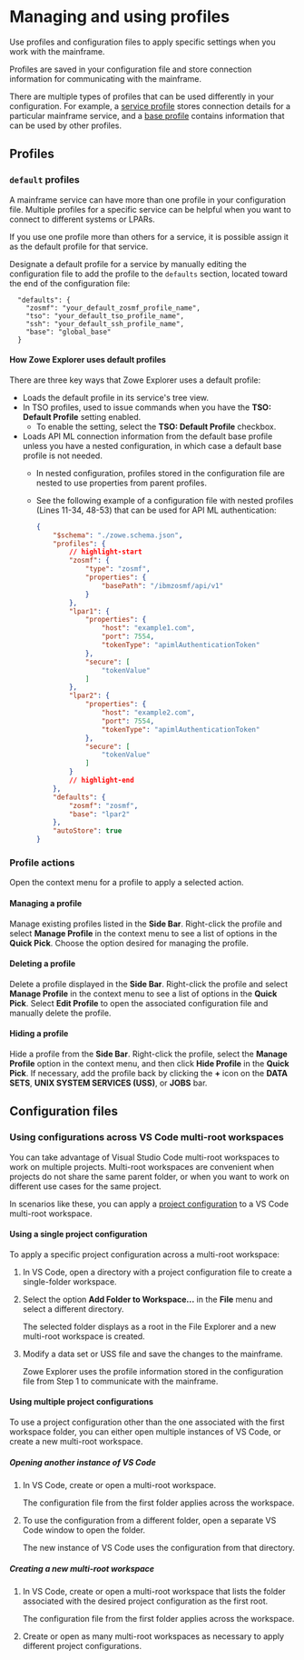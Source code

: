 # Managing and using profiles

Use profiles and configuration files to apply specific settings when you work with the mainframe.

Profiles are saved in your configuration file and store connection information for communicating with the mainframe.

There are multiple types of profiles that can be used differently in your configuration. For example, a [service profile](../appendix/zowe-glossary#service-profile) stores connection details for a particular mainframe service, and a [base profile](../appendix/zowe-glossary#base-profile) contains information that can be used by other profiles.

## Profiles

### `default` profiles

A mainframe service can have more than one profile in your configuration file. Multiple profiles for a specific service can be helpful when you want to connect to different systems or LPARs.

If you use one profile more than others for a service, it is possible assign it as the default profile for that service.

Designate a default profile for a service by manually editing the configuration file to add the profile to the `defaults` section, located toward the end of the configuration file:

```
  "defaults": {
    "zosmf": "your_default_zosmf_profile_name",
    "tso": "your_default_tso_profile_name",
    "ssh": "your_default_ssh_profile_name",
    "base": "global_base"
  }
```

#### How Zowe Explorer uses default profiles

There are three key ways that Zowe Explorer uses a default profile:
- Loads the default profile in its service's tree view.
- In TSO profiles, used to issue commands when you have the **TSO: Default Profile** setting enabled.
    - To enable the setting, select the **TSO: Default Profile** checkbox.
- Loads API ML connection information from the default base profile unless you have a nested configuration, in which case a default base profile is not needed.
    - In nested configuration, profiles stored in the configuration file are nested to use properties from parent profiles.
    - See the following example of a configuration file with nested profiles (Lines 11-34, 48-53) that can be used for API ML authentication:

        ```json showLineNumbers
        {
            "$schema": "./zowe.schema.json",
            "profiles": {
                // highlight-start
                "zosmf": {
                    "type": "zosmf",
                    "properties": {
                        "basePath": "/ibmzosmf/api/v1"
                    }
                },
                "lpar1": {
                    "properties": {
                        "host": "example1.com",
                        "port": 7554,
                        "tokenType": "apimlAuthenticationToken"
                    },
                    "secure": [
                        "tokenValue"
                    ]
                },
                "lpar2": {
                    "properties": {
                        "host": "example2.com",
                        "port": 7554,
                        "tokenType": "apimlAuthenticationToken"
                    },
                    "secure": [
                        "tokenValue"
                    ]
                }
                // highlight-end
            },
            "defaults": {
                "zosmf": "zosmf",
                "base": "lpar2"
            },
            "autoStore": true
        }
        ```

### Profile actions

Open the context menu for a profile to apply a selected action.

#### Managing a profile

Manage existing profiles listed in the **Side Bar**. Right-click the profile and select **Manage Profile** in the context menu to see a list of options in the **Quick Pick**. Choose the option desired for managing the profile.

#### Deleting a profile

Delete a profile displayed in the **Side Bar**. Right-click the profile and select **Manage Profile** in the context menu to see a list of options in the **Quick Pick**. Select **Edit Profile** to open the associated configuration file and manually delete the profile.

#### Hiding a profile

Hide a profile from the **Side Bar**. Right-click the profile, select the **Manage Profile** option in the context menu, and then click **Hide Profile** in the **Quick Pick**. If necessary, add the profile back by clicking the **+** icon on the **DATA SETS**, **UNIX SYSTEM SERVICES (USS)**, or **JOBS** bar.

## Configuration files

### Using configurations across VS Code multi-root workspaces

You can take advantage of Visual Studio Code multi-root workspaces to work on multiple projects. Multi-root workspaces are convenient when projects do not share the same parent folder, or when you want to work on different use cases for the same project.

In scenarios like these, you can apply a [project configuration](../user-guide/cli-using-using-team-profiles.md#types-of-configuration-files) to a VS Code multi-root workspace.

#### Using a single project configuration

To apply a specific project configuration across a multi-root workspace:

1. In VS Code, open a directory with a project configuration file to create a single-folder workspace.
2. Select the option **Add Folder to Workspace...** in the **File** menu and select a different directory.

    The selected folder displays as a root in the File Explorer and a new multi-root workspace is created.

3. Modify a data set or USS file and save the changes to the mainframe.

    Zowe Explorer uses the profile information stored in the configuration file from Step 1 to communicate with the mainframe.

#### Using multiple project configurations

To use a project configuration other than the one associated with the first workspace folder, you can either open multiple instances of VS Code, or create a new multi-root workspace.

##### Opening another instance of VS Code

1. In VS Code, create or open a multi-root workspace.

    The configuration file from the first folder applies across the workspace.
2. To use the configuration from a different folder, open a separate VS Code window to open the folder.

    The new instance of VS Code uses the configuration from that directory.

##### Creating a new multi-root workspace

1. In VS Code, create or open a multi-root workspace that lists the folder associated with the desired project configuration as the first root.

    The configuration file from the first folder applies across the workspace.

2. Create or open as many multi-root workspaces as necessary to apply different project configurations.
